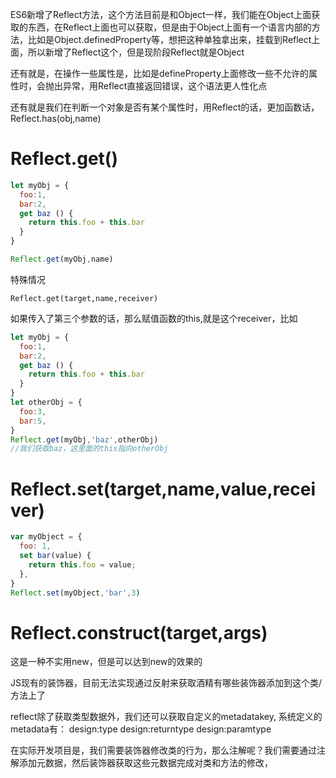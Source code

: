 ES6新增了Reflect方法，这个方法目前是和Object一样，我们能在Object上面获取的东西，在Reflect上面也可以获取，但是由于Object上面有一个语言内部的方法，比如是Object.definedProperty等，想把这种单独拿出来，挂载到Reflect上面，所以新增了Reflect这个，但是现阶段Reflect就是Object

还有就是，在操作一些属性是，比如是defineProperty上面修改一些不允许的属性时，会抛出异常，用Reflect直接返回错误，这个语法更人性化点

还有就是我们在判断一个对象是否有某个属性时，用Reflect的话，更加函数话，Reflect.has(obj,name)

# Reflect.get()

```javascript
let myObj = {
  foo:1,
  bar:2,
  get baz () {
    return this.foo + this.bar
  }
}

Reflect.get(myObj,name)
```

特殊情况

`Reflect.get(target,name,receiver)`

如果传入了第三个参数的话，那么赋值函数的this,就是这个receiver，比如
```javascript
let myObj = {
  foo:1,
  bar:2,
  get baz () {
    return this.foo + this.bar
  }
}
let otherObj = {
  foo:3,
  bar:5,
}
Reflect.get(myObj,'baz',otherObj)
//我们获取baz，这里面的this指向otherObj

```


# Reflect.set(target,name,value,receiver)

```javascript
var myObject = {
  foo: 1,
  set bar(value) {
    return this.foo = value;
  },
}
Reflect.set(myObject,'bar',3)
```

# Reflect.construct(target,args)

这是一种不实用new，但是可以达到new的效果的

JS现有的装饰器，目前无法实现通过反射来获取酒精有哪些装饰器添加到这个类/方法上了

reflect除了获取类型数据外，我们还可以获取自定义的metadatakey,
系统定义的metadata有：
design:type
design:returntype
design:paramtype


在实际开发项目是，我们需要装饰器修改类的行为，那么注解呢？我们需要通过注解添加元数据，然后装饰器获取这些元数据完成对类和方法的修改，